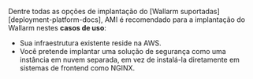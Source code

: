 Dentre todas as opções de implantação do [Wallarm suportadas][deployment-platform-docs], AMI é recomendado para a implantação do Wallarm nestes **casos de uso**:

* Sua infraestrutura existente reside na AWS.
* Você pretende implantar uma solução de segurança como uma instância em nuvem separada, em vez de instalá-la diretamente em sistemas de frontend como NGINX.